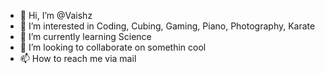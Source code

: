 - 👋 Hi, I’m @Vaishz
- 👀 I’m interested in Coding, Cubing, Gaming, Piano, Photography, Karate 
- 🌱 I’m currently learning Science
- 💞️ I’m looking to collaborate on somethin cool
- 📫 How to reach me via mail

<!---
Vaishz/Vaishz is a ✨ special ✨ repository because its `README.md` (this file) appears on your GitHub profile.
You can click the Preview link to take a look at your changes.
--->
